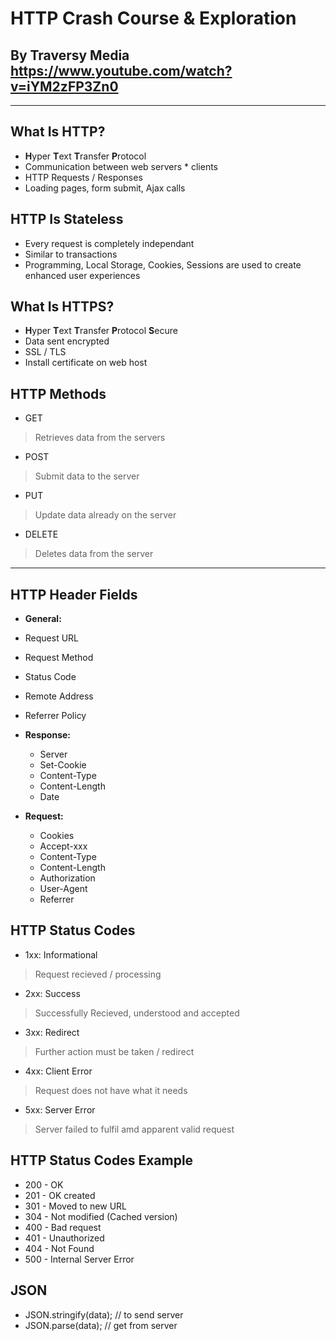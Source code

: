 # HTTP Crash Course & Exploration

## By Traversy Media https://www.youtube.com/watch?v=iYM2zFP3Zn0

---

## What Is HTTP?
 - **H**yper **T**ext **T**ransfer **P**rotocol
 - Communication between web servers * clients
 - HTTP Requests / Responses
 - Loading pages, form submit, Ajax calls

## HTTP Is Stateless
 - Every request is completely independant
 - Similar to transactions
 - Programming, Local Storage, Cookies, Sessions are used to create enhanced user experiences

## What Is HTTPS?
 - **H**yper **T**ext **T**ransfer **P**rotocol **S**ecure
 - Data sent encrypted
 - SSL / TLS 
 - Install certificate on web host

## HTTP Methods
 - GET
 > Retrieves data from the servers
 - POST
 > Submit data to the server
 - PUT
 > Update data already on the server
 - DELETE
 > Deletes data from the server

---

## HTTP Header Fields
 
 - **General:**
  - Request URL
  - Request Method
  - Status Code
  - Remote Address
  - Referrer Policy
 
 - **Response:**
   - Server
   - Set-Cookie
   - Content-Type
   - Content-Length
   - Date

 - **Request:**
   - Cookies
   - Accept-xxx
   - Content-Type
   - Content-Length
   - Authorization
   - User-Agent
   - Referrer

## HTTP Status Codes
 - 1xx: Informational
 > Request recieved / processing
 - 2xx: Success
 > Successfully Recieved, understood and accepted
 - 3xx: Redirect
 > Further action must be taken / redirect
 - 4xx: Client Error
 > Request does not have what it needs
 - 5xx: Server Error
 > Server failed to fulfil amd apparent valid request

## HTTP Status Codes Example
 - 200 - OK
 - 201 - OK created
 - 301 - Moved to new URL
 - 304 - Not modified (Cached version)
 - 400 - Bad request
 - 401 - Unauthorized
 - 404 - Not Found
 - 500 - Internal Server Error

 ## JSON 
 - JSON.stringify(data);    // to send server
 - JSON.parse(data);        // get from server
